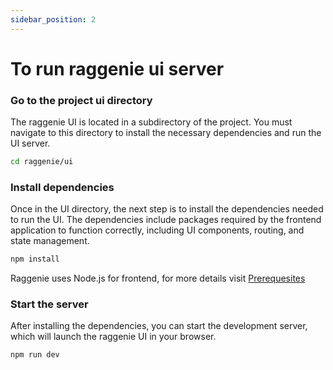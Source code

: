 ```yaml
---
sidebar_position: 2
---
```


# To run raggenie ui server

### Go to the project ui directory
The raggenie UI is located in a subdirectory of the project. You must navigate to this directory to install the necessary dependencies and run the UI server.
```bash
cd raggenie/ui
```

### Install dependencies
Once in the UI directory, the next step is to install the dependencies needed to run the UI. The dependencies include packages required by the frontend application to function correctly, including UI components, routing, and state management.
```bash
npm install
```
Raggenie uses Node.js for frontend, for more details visit [Prerequesites](../Prerequesites.md)

### Start the server
After installing the dependencies, you can start the development server, which will launch the raggenie UI in your browser.
```bash
npm run dev
```